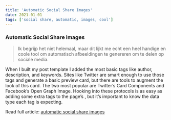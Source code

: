 ```yaml
---
title: 'Automatic Social Share Images'
date: 2021-01-01
tags: ['social share, automatic, images, cool']
---
```

### Automatic Social Share images

> Ik begrijp het niet helemaal, maar dit lijkt me echt een heel handige en coole tool om automatisch afbeeldingen te genereren om te delen op sociale media.

When I built my post template I added the most basic <meta> tags like author, description, and keywords. Sites like Twitter are smart enough to use those tags and generate a basic preview card, but there are tools to augment the look of this card. The two most popular are Twitter’s Card Components and Facebook’s Open Graph Image. Hooking into these protocols is as easy as adding some extra <meta> tags to the page’s <head>, but it’s important to know the data type each tag is expecting.

Read full article: [automatic social share images](https://www.ryanfiller.com/blog/automatic-social-share-images/)

